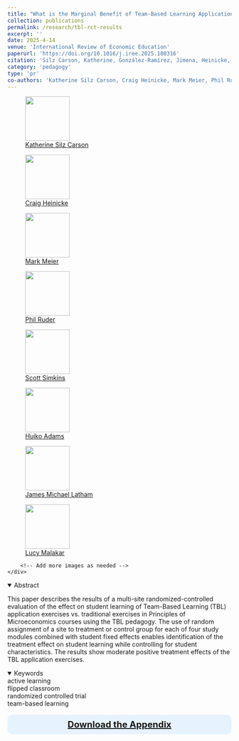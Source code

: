 ```yaml
---
title: "What is the Marginal Benefit of Team-Based Learning Application Exercises? Results from a Multi-Site, Randomized Controlled Evaluation"
collection: publications
permalink: /research/tbl-rct-results
excerpt: ''
date: 2025-4-14
venue: 'International Review of Economic Education'
paperurl: 'https://doi.org/10.1016/j.iree.2025.100316'
citation: 'Silz Carson, Katherine, González-Ramírez, Jimena, Heinicke, Craig, Maier, Mark, Ruder, Phil, Simkins, Scott,  Adams, Hiuko, Latham, James Michael, & Malakar, C. Lucy (2024). &quot;What is the Marginal Benefit of Team-Based Learning Application Exercises? Results of a Multi-Site, Randomized Controlled Evaluation  &quot; <i>   </i>.'
category: 'pedagogy'
type: 'pr'
co-authors: 'Katherine Silz Carson, Craig Heinicke, Mark Meier, Phil Ruder, Scott Simkins, Huiko Adams, James Michael Latham, and C. Lucy Malakar'
---
```


<!-- Google tag (gtag.js) -->
<script async src="https://www.googletagmanager.com/gtag/js?id=G-Q95WSVMDNZ"></script>
<script>
  window.dataLayer = window.dataLayer || [];
  function gtag(){dataLayer.push(arguments);}
  gtag('js', new Date());

  gtag('config', 'G-Q95WSVMDNZ');
</script>



<body>
<div class="image-container">
        <figure>
            <img src="/images/co-authors/kate_silz_carson.png" width="100" height="auto">
            <figcaption><a href="https://www.linkedin.com/in/katherine-silz-carson-a48b9425/" target="_blank">Katherine Silz Carson</a></figcaption>
        </figure>   
        <figure>
            <img src="/images/co-authors/craig_heinicke.png" width="100" height="auto">
            <figcaption><a href="https://robins.richmond.edu/faculty/cheinick/" target="_blank">Craig Heinicke</a></figcaption>
        </figure>
        <figure>
            <img src="/images/co-authors/mark_meier.png" width="100" height="auto">
            <figcaption><a href="https://serc.carleton.edu/person/1932.html" target="_blank">Mark Meier</a></figcaption>
        </figure>
        <figure>
            <img src="/images/co-authors/phil_ruder.png" width="100" height="auto">
            <figcaption><a href="https://www.pacificu.edu/about/directory/people/phil-ruder-phd" target="_blank">Phil Ruder</a></figcaption>
        </figure>      
        <figure>
            <img src="/images/co-authors/scott_simkins.png" width="100" height="auto">
            <figcaption><a href="https://www.ncat.edu/employee-bio.php?directoryID=1875088803" target="_blank">Scott Simkins</a></figcaption>
        </figure>
        <figure>
            <img src="/images/co-authors/huiku_adams.png" width="100" height="auto">
            <figcaption><a href="https://perimeter.gsu.edu/profile/hiuko-adams/" target="_blank">Huiko Adams</a></figcaption>
        </figure>
        <figure>
            <img src="/images/co-authors/james_michael_latham.png" width="100" height="auto">
            <figcaption><a href="https://www.linkedin.com/in/james-michael-l-47258543" target="_blank">James Michael Latham</a></figcaption>
        </figure>                           
        <figure>
            <img src="/images/co-authors/lucy_malakar.png" width="100" height="auto">
            <figcaption><a href="https://serc.carleton.edu/econ/project/participants/127434.html" target="_blank"> Lucy Malakar</a></figcaption>
        </figure>
        
        <!-- Add more images as needed -->
    </div>
</body>


<details open>
<summary>
Abstract
</summary>

<p>
This paper describes the results of a multi-site randomized-controlled evaluation of the effect on student learning of Team-Based Learning (TBL) application exercises vs. traditional exercises in Principles of Microeconomics courses using the TBL pedagogy. The use of random assignment of a site to treatment or control group for each of four study modules combined with student fixed effects enables identification of the treatment effect on student learning while controlling for student characteristics. The results show moderate positive treatment effects of the TBL application exercises.
</p>

</details>

<details open>
<summary>
Keywords
</summary>
active learning <br> 
flipped classroom <br>
randomized controlled trial <br>
team-based learning <br>

<br>

</details>

<div style="background-color: #e6f3ff; padding: 10px; padding-left:10px; border-radius: 10px; text-align: center; font-weight: bold; font-size: 20px; color = #003366;"> 
<a href="http://jimegon.github.io/files/Silz-Carson _et_al_RTC_TBL_Appendix.pdf" target="_blank">Download the Appendix</a> 
</div>
<br>